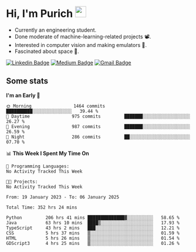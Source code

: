 <h1 align="left">Hi, I'm Purich
<img src="https://media.giphy.com/media/hvRJCLFzcasrR4ia7z/giphy.gif" width="30px"/></h1>

* Currently an engineering student.
* Done moderate of machine-learning-related projects :film_projector:.
* Interested in computer vision and making emulators :space_invader:.
* Fascinated about space :milky_way:.

[![Linkedin Badge](https://img.shields.io/badge/-Purich-blue?style=flat-square&logo=Linkedin&logoColor=white&link=https://www.linkedin.com/in/purich-siritip-16b3b3255/)](https://www.linkedin.com/in/purich-siritip-16b3b3255) [![Medium Badge](https://img.shields.io/badge/-@purich-gray?style=flat-square&labelColor=000000&logo=Medium&link=https://medium.com/@phuritsiritip)](https://medium.com/@phuritsiritip)
[![Gmail Badge](https://img.shields.io/badge/-mark.phurit@gmail.com-c14438?style=flat-square&logo=Gmail&logoColor=white&link=mailto:mark.phurit@gmail.com)](mailto:mark.phurit@gmail.com)

## Some stats

  
  <!--START_SECTION:waka-->
**I'm an Early 🐤** 

```text
🌞 Morning                1464 commits        ██████████░░░░░░░░░░░░░░░   39.44 % 
🌆 Daytime                975 commits         ███████░░░░░░░░░░░░░░░░░░   26.27 % 
🌃 Evening                987 commits         ███████░░░░░░░░░░░░░░░░░░   26.59 % 
🌙 Night                  286 commits         ██░░░░░░░░░░░░░░░░░░░░░░░   07.70 % 
```


📊 **This Week I Spent My Time On** 

```text
💬 Programming Languages: 
No Activity Tracked This Week

🐱‍💻 Projects: 
No Activity Tracked This Week
```


<!--END_SECTION:waka-->

  <!--START_SECTION:waka-simple-->

```text
From: 19 January 2023 - To: 06 January 2025

Total Time: 352 hrs 24 mins

Python         206 hrs 41 mins ██████████████▓░░░░░░░░░░   58.65 %
Java           63 hrs 10 mins  ████▒░░░░░░░░░░░░░░░░░░░░   17.93 %
TypeScript     43 hrs 2 mins   ███░░░░░░░░░░░░░░░░░░░░░░   12.21 %
CSS            5 hrs 37 mins   ▒░░░░░░░░░░░░░░░░░░░░░░░░   01.59 %
HTML           5 hrs 26 mins   ▒░░░░░░░░░░░░░░░░░░░░░░░░   01.54 %
GDScript3      4 hrs 25 mins   ▒░░░░░░░░░░░░░░░░░░░░░░░░   01.26 %
```

<!--END_SECTION:waka-simple-->

  <!--![Anurag's GitHub stats](https://github-readme-stats.vercel.app/api?username=vikimark&show_icons=true&theme=gruvbox_light)-->
  
<!--
**vikimark/vikimark** is a ✨ _special_ ✨ repository because its `README.md` (this file) appears on your GitHub profile.

Here are some ideas to get you started:

- 🔭 I’m currently working on ...
- 🌱 I’m currently learning ...
- 👯 I’m looking to collaborate on ...
- 🤔 I’m looking for help with ...
- 💬 Ask me about ...
- 📫 How to reach me: ...
- 😄 Pronouns: ...
- ⚡ Fun fact: ...
-->
